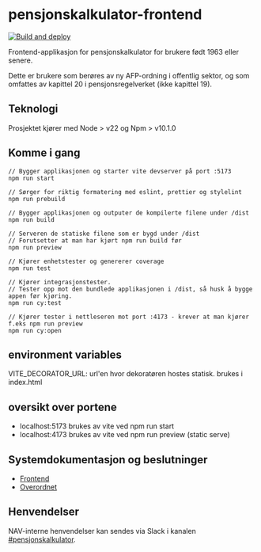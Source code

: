 # pensjonskalkulator-frontend

[
![Build and deploy](https://github.com/navikt/pensjonskalkulator-frontend/actions/workflows/deploy-dev.yaml/badge.svg)
](https://github.com/navikt/pensjonskalkulator-frontend/actions/workflows/deploy-dev.yaml)

Frontend-applikasjon for pensjonskalkulator for brukere født 1963 eller senere.

Dette er brukere som berøres av ny AFP-ordning i offentlig sektor, og som omfattes av kapittel 20 i
pensjonsregelverket (ikke kapittel 19).

## Teknologi

Prosjektet kjører med Node > v22 og Npm > v10.1.0

## Komme i gang

```console
// Bygger applikasjonen og starter vite devserver på port :5173
npm run start
```

```console
// Sørger for riktig formatering med eslint, prettier og stylelint
npm run prebuild
```

```console
// Bygger applikasjonen og outputer de kompilerte filene under /dist
npm run build
```

```console
// Serveren de statiske filene som er bygd under /dist
// Forutsetter at man har kjørt npm run build før
npm run preview
```

```console
// Kjører enhetstester og genererer coverage
npm run test
```

```console
// Kjører integrasjonstester.
// Tester opp mot den bundlede applikasjonen i /dist, så husk å bygge appen før kjøring.
npm run cy:test

// Kjører tester i nettleseren mot port :4173 - krever at man kjører f.eks npm run preview
npm run cy:open
```

## environment variables

VITE_DECORATOR_URL: url'en hvor dekoratøren hostes statisk. brukes i index.html

## oversikt over portene

- localhost:5173 brukes av vite ved npm run start
- localhost:4173 brukes av vite ved npm run preview (static serve)

## Systemdokumentasjon og beslutninger

- [Frontend](https://confluence.adeo.no/display/PEN/Pensjonskalkulator+frontend)
- [Overordnet](#TODO)

## Henvendelser

NAV-interne henvendelser kan sendes via Slack i
kanalen [#pensjonskalkulator](https://nav-it.slack.com/archives/C04M46SPSRL).
